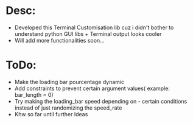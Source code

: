 # Desc: 
- Developed this Terminal Customisation lib cuz i didn't bother to understand python GUI libs + Terminal output looks cooler
- Will add more functionalities soon...

# ToDo:
- Make the loading bar pourcentage dynamic
- Add constraints to prevent certain argument values( example: bar_length = 0)
- Try making the loading_bar speed depending on - certain conditions instead of just randomizing the speed_rate
- Khw so far until further Ideas